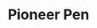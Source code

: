 ---
pid: ch257
title: Pioneer Pen
location_transcription: City Hall
coordinates: "[-75.164482007955, 39.952492219228]"
zipcode: 
gen_neighborhood: 
neighborhood: 
outside_phl: 
age: '32'
age_range: 30-39
instagram: 
image_file_name: ch_257.jpg
proposal_transcription: Statue of William Pen
topic: Person,History
topic_summary: 0, 0, 0
type: Sculpture Statue
keywords_other: 
credit: Mike Antunovich
image_labels: 
twitter: 
facebook: 
permalink: "/monuments/ch257/"
layout: item-page
---